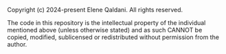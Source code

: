 Copyright (c) 2024-present Elene Qaldani. All rights reserved.

The code in this repository is the intellectual property of the individual mentioned above (unless otherwise stated) and as such CANNOT be copied, modified, sublicensed or redistributed without permission from the author.
